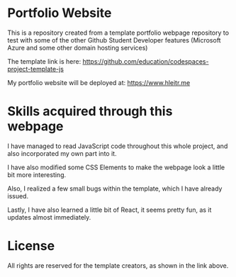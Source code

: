 # Portfolio Website

This is a repository created from a template portfolio webpage repository to test with some of the other Github Student Developer features (Microsoft Azure and some other domain hosting services)

The template link is here: https://github.com/education/codespaces-project-template-js

My portfolio website will be deployed at: https://www.hleitr.me

# Skills acquired through this webpage

I have managed to read JavaScript code throughout this whole project, and also incorporated my own part into it. 

I have also modified some CSS Elements to make the webpage look a little bit more interesting. 

Also, I realized a few small bugs within the template, which I have already issued. 

Lastly, I have also learned a little bit of React, it seems pretty fun, as it updates almost immediately. 

# License

All rights are reserved for the template creators, as shown in the link above. 